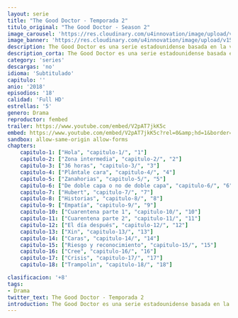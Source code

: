 ```yaml
---
layout: serie
title: "The Good Doctor - Temporada 2"
titulo_original: "The Good Doctor - Season 2"
image_carousel: 'https://res.cloudinary.com/u4innovation/image/upload/v1560111093/good-dcotro-temporada-2-poster-min_wi9lwg.jpg'
image_banner: 'https://res.cloudinary.com/u4innovation/image/upload/v1560111093/goodd-dcotro-banner-min_tsja92.jpg'
description: The Good Doctor es una serie estadounidense basada en la vida de Shaun Murphy. Shaun es un joven cirujano con autismo y con un gran cociente intelectual, que abandona su tranquila vida en su ciudad natal para mudarse a un prestigioso hospital y trabajar en la unidad de cirugía. Inundado en sus pensamientos y solo en el mundo incapaz de conectar con las personas que se encuentran a su alrededor, el protagonista utiliza sus extraordinarias habilidades cirujanas para salvar vidas. Shaun acepta todo tipo de retos con el único objetivo de conseguir mejorar las vidas de las personas y desafiar el escepticismo de sus compañeros.
description_corta: The Good Doctor es una serie estadounidense basada en la vida de Shaun Murphy. Shaun es un joven cirujano con autismo y con un gran cociente intelectual, que abandona su tranquila vida en su ciudad natal para mudarse a un prestigioso hospital y trabajar en la...
category: 'series'
descargas: 'no'
idioma: 'Subtitulado'
capitulo: ''
anio: '2018'
episodios: '18'
calidad: 'Full HD'
estrellas: '5'
genero: Drama
reproductor: fembed
trailer: https://www.youtube.com/embed/V2pAT7jkK5c
embed: https://www.youtube.com/embed/V2pAT7jkK5c?rel=0&amp;hd=1&border=0&wmode=opaque&enablejsapi=1&modestbranding=1&controls=1&showinfo=1
sandbox: allow-same-origin allow-forms 
chapters:
    capitulo-1: ["Hola", "capitulo-1/", "1"]
    capitulo-2: ["Zona intermedia", "capitulo-2/", "2"]
    capitulo-3: ["36 horas", "capitulo-3/", "3"]
    capitulo-4: ["Plántale cara", "capitulo-4/", "4"]
    capitulo-5: ["Zanahorias", "capitulo-5/", "5"]
    capitulo-6: ["De doble capa o no de doble capa", "capitulo-6/", "6"]
    capitulo-7: ["Hubert", "capitulo-7/", "7"]
    capitulo-8: ["Historias", "capitulo-8/", "8"]
    capitulo-9: ["Empatía", "capitulo-9/", "9"]
    capitulo-10: ["Cuarentena parte 1", "capitulo-10/", "10"]
    capitulo-11: ["Cuarentena parte 2", "capitulo-11/", "11"]
    capitulo-12: ["El día después", "capitulo-12/", "12"]
    capitulo-13: ["Xin", "capitulo-13/", "13"]
    capitulo-14: ["Caras", "capitulo-14/", "14"]
    capitulo-15: ["Riesgo y reconocimiento", "capitulo-15/", "15"]
    capitulo-16: ["Cree", "capitulo-16/", "16"]
    capitulo-17: ["Crisis", "capitulo-17/", "17"]
    capitulo-18: ["Trampolin", "capitulo-18/", "18"]

clasificacion: '+8'
tags:
- Drama
twitter_text: The Good Doctor - Temporada 2
introduction: The Good Doctor es una serie estadounidense basada en la vida de Shaun Murphy. Shaun es un joven cirujano con autismo y con un gran cociente intelectual, que abandona su tranquila vida en su ciudad natal para mudarse a un prestigioso hospital y trabajar en la...
---
```












